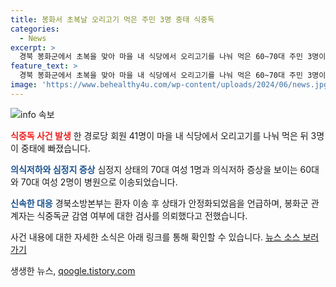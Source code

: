 ```yaml
---
title: 봉화서 초복날 오리고기 먹은 주민 3명 중태 식중독
categories:
  - News
excerpt: >
  경북 봉화군에서 초복을 맞아 마을 내 식당에서 오리고기를 나눠 먹은 60~70대 주민 3명이 중태에 빠진 식중독 의심 사고가 발생했습니다. 이로 인해 70대 여성 1명은 심정지 상태에 빠지고, 나머지 2명도 의식저하 증상을 보여 병원으로 이송됐습니다. 소방당국은 환자들의 건강 상태를 모니터 중이며, 식중독균 감염 여부에 대한 검사를 실시 중이라고 밝혔습니다. (150자)
feature_text: >
  경북 봉화군에서 초복을 맞아 마을 내 식당에서 오리고기를 나눠 먹은 60~70대 주민 3명이 중태에 빠진 식중독 의심 사고가 발생했습니다. 이로 인해 70대 여성 1명은 심정지 상태에 빠지고, 나머지 2명도 의식저하 증상을 보여 병원으로 이송됐습니다. 소방당국은 환자들의 건강 상태를 모니터 중이며, 식중독균 감염 여부에 대한 검사를 실시 중이라고 밝혔습니다. (150자)
image: 'https://www.behealthy4u.com/wp-content/uploads/2024/06/news.jpg'
---
```


<p><img src="https://www.behealthy4u.com/wp-content/uploads/2024/06/news.jpg" alt="info 속보" /></p>

<p><b><span style="color: #ee2323;">식중독 사건 발생</span></b>
한 경로당 회원 41명이 마을 내 식당에서 오리고기를 나눠 먹은 뒤 3명이 중태에 빠졌습니다. </p>

<p><b><span style="color: #1a5490;">의식저하와 심정지 증상</span></b>
심정지 상태의 70대 여성 1명과 의식저하 증상을 보이는 60대와 70대 여성 2명이 병원으로 이송되었습니다. </p>

<p><b><span style="color: #1a5490;">신속한 대응</span></b>
경북소방본부는 환자 이송 후 상태가 안정화되었음을 언급하며, 봉화군 관계자는 식중독균 감염 여부에 대한 검사를 의뢰했다고 전했습니다.</p>

<p>사건 내용에 대한 자세한 소식은 아래 링크를 통해 확인할 수 있습니다.
<a href="https://www.nocutnews.co.kr/news/5725933">뉴스 소스 보러가기</a></p>
생생한 뉴스, <a href="https://qoogle.tistory.com" rel="dofollow">qoogle.tistory.com</a>


